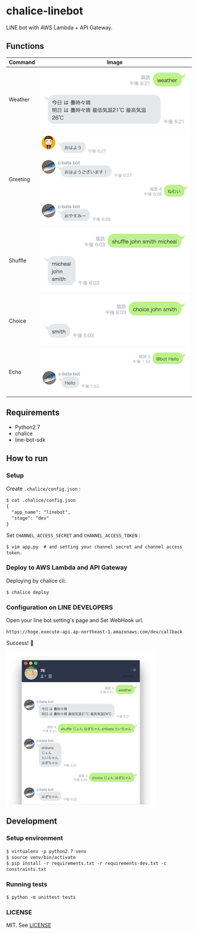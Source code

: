 # chalice-linebot

LINE bot with AWS Lambda + API Gateway.

## Functions

| Command   | Image                                 |
|-----------|---------------------------------------|
| Weather   | ![weather](./resources/weather.png)   |
| Greeting  | ![greeting](./resources/greeting.png) |
| Shuffle   | ![shuffle](./resources/shuffle.png)   |
| Choice    | ![choice](./resources/choice.png)     |
| Echo      | ![echo](./resources/echo.png)         |

## Requirements

- Python2.7
- chalice
- line-bot-sdk

## How to run

### Setup

Create `.chalice/config.json` :

```console
$ cat .chalice/config.json
{
  "app_name": "linebot", 
  "stage": "dev"
}
```

Set `CHANNEL_ACCESS_SECRET` and `CHANNEL_ACCESS_TOKEN` :

```console
$ vim app.py  # and setting your channel secret and channel access token.
```

### Deploy to AWS Lambda and API Gateway

Deploying by chalice cli:

```console
$ chalice deploy
```

### Configuration on LINE DEVELOPERS

Open your line bot setting's page and Set WebHook url.

```
https://hoge.execute-api.ap-northeast-1.amazonaws.com/dev/callback
```

Success! :tada:

![Demo](./resources/example.png)

## Development

### Setup environment

```console
$ virtualenv -p python2.7 venv
$ source venv/bin/activate
$ pip install -r requirements.txt -r requirements-dev.txt -c constraints.txt
```

### Running tests

```console
$ python -m unittest tests
```

### LICENSE

MIT. See [LICENSE](./LICENSE)
